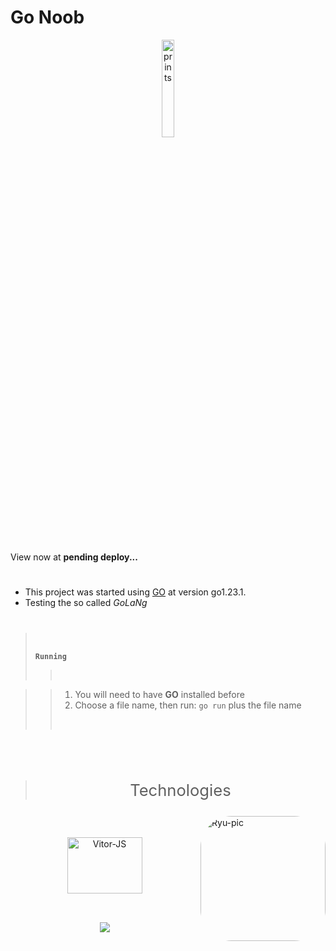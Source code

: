 # **Go Noob**
<div align="center">
<img alt="prints" width="20%" src="https://static.velvetcache.org/pages/2018/06/13/party-gopher/dancing-gopher.gif" alt="arkade intro">
</div>

#

View now at **pending deploy...**

#

- This project was started using [GO](https://go.dev/dl) at version go1.23.1.
- Testing the so called *GoLaNg*

#
> <br />
>
> **`Running`**
>><br />

>> 1. You will need to have **GO** installed before
>> 2. Choose a file name, then run: `go run` plus the file name
>><br />
>#

<br />

> <p align=center style="font-size: 1.6rem">Technologies</p>
<img align="right" alt="Ryu-pic" height="200" style="border-radius:50px;" src="https://iconbug.com/data/ba/512/d27c1516595a15ab44f314dfc4cc8e3a.png" alt="ryu">
 <br><br>
  
<div align="center" style="display: inline_block;">
  <img align="center" alt="Vitor-JS" height="90" width="120" src="https://cdn.jsdelivr.net/gh/devicons/devicon@latest/icons/go/go-original-wordmark.svg">
</div>

##

<br />  
<div align="center"> 
   <a href="https://www.linkedin.com/in/vitor-mendesco/" target="_blank"><img src="https://img.shields.io/badge/-LinkedIn-%230077B5?style=for-the-badge&logo=linkedin&logoColor=white" target="_blank"></a>
</div>